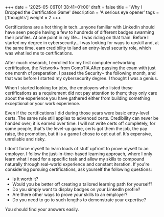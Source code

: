 +++
date = '2025-05-06T01:38:41+01:00'
draft = false
title = 'Why I Dropped the Certification Game'
description = 'A serious eye opener'
tags = ['thoughts']
weight = 2
+++

Certifications are a hot thing in tech…anyone familiar with LinkedIn should have seen people having a few to hundreds
of different badges swarming their profiles. At one point in my life... I was riding on that train. Before I started my
degree in cybersecurity...I was looking for ways to upskill and, at the same time, earn credibility to land an
entry-level security role, which was what led me to certifications.

After much research, I enrolled for my first computer networking certification, the Network+ from CompTiA.After passing
the exam with just one month of preparation, I passed the Security+ the following month, and that was before I started
my cybersecurity degree. I thought I was a genius.

When I started looking for jobs, the employers who listed these certifications as a requirement did not pay attention
to them; they only care about the experience you have gathered either from building something exceptional or your work
experience.

Even if the certifications I did during those years were basic entry-level certs. The same rule still applies to
advanced certs. Credibility can never be handed over; it is earned over time. I will not write certs off completely, for
some people, that's the level-up game, certs got them the job, the pay raise, the promotion, but it is a game I chose to
opt out of. It's expensive, unreliable and risky.

I don't force myself to learn loads of stuff upfront to prove myself to an employer. I follow the just-in-time-based
learning approach, where I only learn what I need for a specific task and allow my skills to compound naturally through
real-world experience and constant iteration. If you're considering pursuing certifications, ask yourself the following
questions:

- Is it worth it?
- Would you be better off creating a tailored learning path for yourself?
- Do you simply want to display badges on your LinkedIn profile?
- Are there other ways to prove your skills to an employer?
- Do you need to go to such lengths to demonstrate your expertise?

You should find your answers easily.